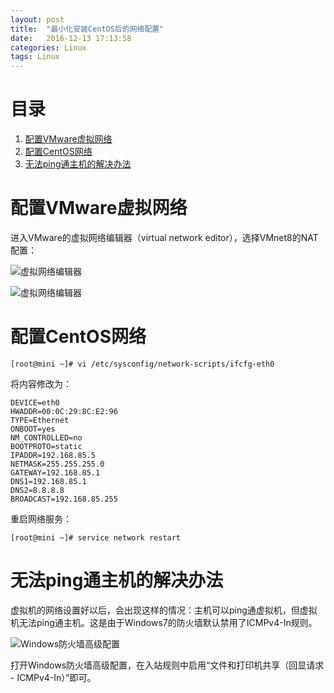 ```yaml
---
layout: post
title:  "最小化安装CentOS后的网络配置"
date:   2016-12-13 17:13:58
categories: Linux
tags: Linux
---
```


# 目录
1. [配置VMware虚拟网络](#1)
2. [配置CentOS网络](#2)
3. [无法ping通主机的解决办法](#3)

<h1 id="1">配置VMware虚拟网络</h1>

进入VMware的虚拟网络编辑器（virtual network editor），选择VMnet8的NAT配置：

![虚拟网络编辑器](https://s25.postimg.org/3pagpakbz/Cent_OS_minimal_network_1.png)

![虚拟网络编辑器](https://s25.postimg.org/m64vg40a7/Cent_OS_minimal_network_2.png)

<h1 id="2">配置CentOS网络</h1>

```
[root@mini ~]# vi /etc/sysconfig/network-scripts/ifcfg-eth0
```

将内容修改为：

```
DEVICE=eth0
HWADDR=00:0C:29:8C:E2:96
TYPE=Ethernet
ONBOOT=yes
NM_CONTROLLED=no
BOOTPROTO=static
IPADDR=192.168.85.5
NETMASK=255.255.255.0
GATEWAY=192.168.85.1
DNS1=192.168.85.1
DNS2=8.8.8.8
BROADCAST=192.168.85.255
```

重启网络服务：

```
[root@mini ~]# service network restart
```

<h1 id="3">无法ping通主机的解决办法</h1>

虚拟机的网络设置好以后，会出现这样的情况：主机可以ping通虚拟机，但虚拟机无法ping通主机。这是由于Windows7的防火墙默认禁用了ICMPv4-In规则。

![Windows防火墙高级配置](https://s25.postimg.org/bkl043tyn/Cent_OS_minimal_network_3.png)

打开Windows防火墙高级配置，在入站规则中启用“文件和打印机共享（回显请求 - ICMPv4-In）”即可。